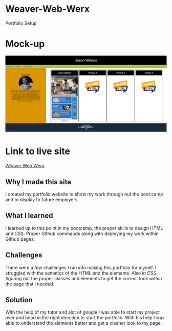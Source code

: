 # Weaver-Web-Werx

Portfolio Setup


# Mock-up
![alt text](assets/images/mockup.png)

# Link to live site
[Weaver Web Werx](https://jweaver74.github.io/Weaver-Web-Werx/)

## Why I made this site
I created my portfolio website to show my work through out the boot camp and to display to future employers. 


## What I learned
I learned up to this point in my bootcamp, the proper skills to design HTML and CSS. Proper Github commands along with deploying my work within Github pages.



## Challenges 
There were a few challenges I ran into making this portfolio for myself.
 I struggled with the sematics of the HTML and the elements.  Also in CSS figuring out the proper classes and elements to get the correct look within the page that i needed.

 ## Solution
 With the help of my tutor and alot of google I was able to start my project over and head in the right direction to start the portfolio. With his help I was able to understand the elements better and get a cleaner look to my page. 


